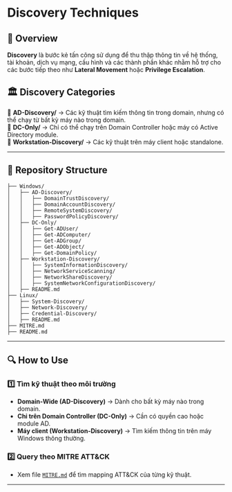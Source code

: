 # Discovery Techniques  

## 📌 Overview  

**Discovery** là bước kẻ tấn công sử dụng để thu thập thông tin về hệ thống, tài khoản, dịch vụ mạng, cấu hình và các thành phần khác nhằm hỗ trợ cho các bước tiếp theo như **Lateral Movement** hoặc **Privilege Escalation**.  

## 🏛 **Discovery Categories**  

🔹 **AD-Discovery/** → Các kỹ thuật tìm kiếm thông tin trong domain, nhưng có thể chạy từ bất kỳ máy nào trong domain.  
🔹 **DC-Only/** → Chỉ có thể chạy trên Domain Controller hoặc máy có Active Directory module.  
🔹 **Workstation-Discovery/** → Các kỹ thuật trên máy client hoặc standalone.  

---

## 📂 Repository Structure  

```
├── Windows/
│   ├── AD-Discovery/                          
│   │   ├── DomainTrustDiscovery/  
│   │   ├── DomainAccountDiscovery/  
│   │   ├── RemoteSystemDiscovery/ 
│   │   ├── PasswordPolicyDiscovery/ 
│   ├── DC-Only/
│   │   ├── Get-ADUser/                        
│   │   ├── Get-ADComputer/
│   │   ├── Get-ADGroup/
│   │   ├── Get-ADObject/
│   │   ├── Get-DomainPolicy/
│   ├── Workstation-Discovery/
│   │   ├── SystemInformationDiscovery/         
│   │   ├── NetworkServiceScanning/
│   │   ├── NetworkShareDiscovery/
│   │   ├── SystemNetworkConfigurationDiscovery/
│   ├── README.md
├── Linux/
│   ├── System-Discovery/
│   ├── Network-Discovery/
│   ├── Credential-Discovery/
│   ├── README.md
├── MITRE.md
├── README.md
```

---

## 🔍 How to Use  

### 1️⃣ **Tìm kỹ thuật theo môi trường**  
- **Domain-Wide (AD-Discovery)** → Dành cho bất kỳ máy nào trong domain.  
- **Chỉ trên Domain Controller (DC-Only)** → Cần có quyền cao hoặc module AD.  
- **Máy client (Workstation-Discovery)** → Tìm kiếm thông tin trên máy Windows thông thường.  

### 2️⃣ **Query theo MITRE ATT&CK**  
- Xem file [`MITRE.md`](./MITRE.md) để tìm mapping ATT&CK của từng kỹ thuật.  

---
